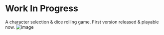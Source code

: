 # Work In Progress
A character selection & dice rolling game. First version released & playable now.
![image](https://user-images.githubusercontent.com/19208101/38171579-d2851036-35ce-11e8-8c19-3051eb86bee9.png)
